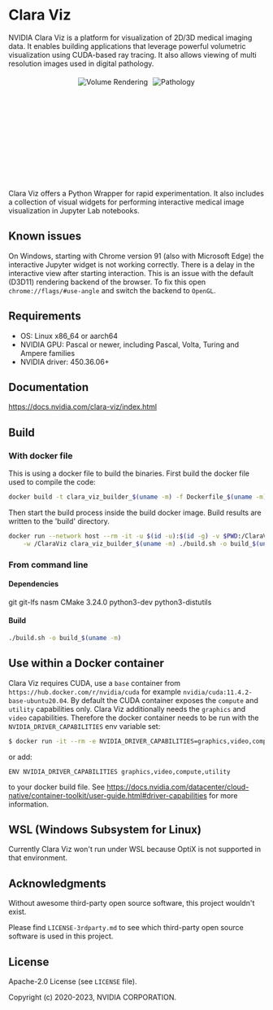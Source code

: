 # Clara Viz

NVIDIA Clara Viz is a platform for visualization of 2D/3D medical imaging data. It enables building applications
that leverage powerful volumetric visualization using CUDA-based ray tracing. It also allows viewing of multi resolution
images used in digital pathology.

<div style="display: flex; width: 100%; justify-content: center;">
  <div style="padding: 5px; height: 200px;">
    <img src="images/rendering.gif" alt="Volume Rendering"/>
  </div>
  <div style="padding: 5px; height: 200px;">
    <img src="images/pathology.gif" alt="Pathology"/>
 </div>
</div>

Clara Viz offers a Python Wrapper for rapid experimentation. It also includes a collection of
visual widgets for performing interactive medical image visualization in Jupyter Lab notebooks.

## Known issues

On Windows, starting with Chrome version 91 (also with Microsoft Edge) the interactive Jupyter widget is not working correctly. There is a delay in the interactive view after starting interaction. This is an issue with the default (D3D11) rendering backend of the browser. To fix this open `chrome://flags/#use-angle` and switch the backend to `OpenGL`.

## Requirements

* OS: Linux x86_64 or aarch64
* NVIDIA GPU: Pascal or newer, including Pascal, Volta, Turing and Ampere families
* NVIDIA driver: 450.36.06+

## Documentation

https://docs.nvidia.com/clara-viz/index.html

## Build

### With docker file

This is using a docker file to build the binaries. First build the docker file used to compile the code:

```bash
docker build -t clara_viz_builder_$(uname -m) -f Dockerfile_$(uname -m).build .
```

Then start the build process inside the build docker image. Build results are written to the 'build' directory.

```bash
docker run --network host --rm -it -u $(id -u):$(id -g) -v $PWD:/ClaraViz \
    -w /ClaraViz clara_viz_builder_$(uname -m) ./build.sh -o build_$(uname -m)
```

### From command line

#### Dependencies

git
git-lfs
nasm
CMake 3.24.0
python3-dev
python3-distutils

#### Build

```bash
./build.sh -o build_$(uname -m)
```

## Use within a Docker container

Clara Viz requires CUDA, use a `base` container from `https://hub.docker.com/r/nvidia/cuda` for example `nvidia/cuda:11.4.2-base-ubuntu20.04`. By default the CUDA container exposes the `compute` and `utility` capabilities only. Clara Viz additionally needs the `graphics` and `video` capabilities. Therefore the docker container needs to be run with the `NVIDIA_DRIVER_CAPABILITIES` env variable set:
```bash
$ docker run -it --rm -e NVIDIA_DRIVER_CAPABILITIES=graphics,video,compute,utility nvidia/cuda:11.4.2-base-ubuntu20.04
```
or add:
```
ENV NVIDIA_DRIVER_CAPABILITIES graphics,video,compute,utility
```
to your docker build file.
See https://docs.nvidia.com/datacenter/cloud-native/container-toolkit/user-guide.html#driver-capabilities for more information.

## WSL (Windows Subsystem for Linux)

Currently Clara Viz won't run under WSL because OptiX is not supported in that environment.

## Acknowledgments

Without awesome third-party open source software, this project wouldn't exist.

Please find `LICENSE-3rdparty.md` to see which third-party open source software
is used in this project.

## License

Apache-2.0 License (see `LICENSE` file).

Copyright (c) 2020-2023, NVIDIA CORPORATION.